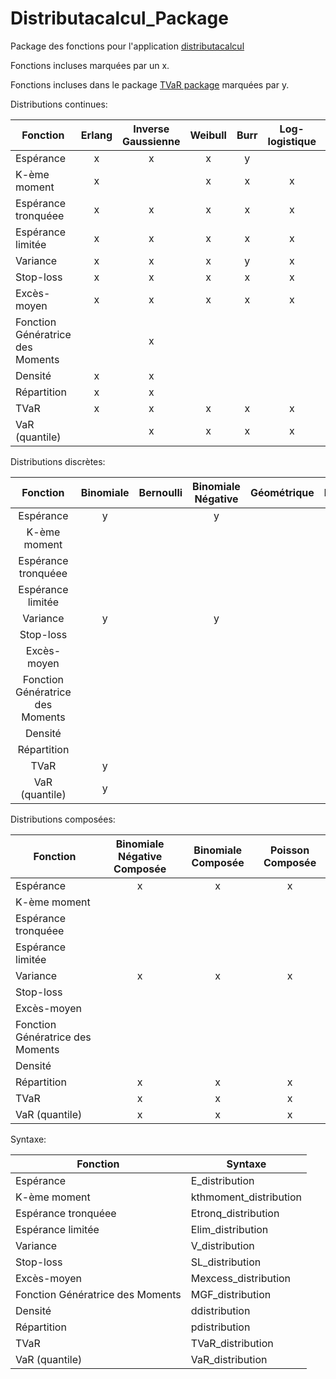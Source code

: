 # Distributacalcul_Package
Package des fonctions pour l'application [distributacalcul](https://alec42.shinyapps.io/distributacalcul/)


Fonctions incluses marquées par un x.

Fonctions incluses dans le package [TVaR package](https://github.com/gabrielcrepeault/tvarPackage) marquées par y.

Distributions continues:

| Fonction                         	| Erlang 	| Inverse Gaussienne 	| Weibull 	| Burr 	| Log-logistique 	| Beta 	| Gamma 	| Pareto 	| F-Généralisée 	| lognormale 	| Exponentielle 	| Uniforme| Normale | 
|----------------------------------	|:------:	|:------------------:	|:-------:	|:----:	|:--------------:	|:----:	|:-----:	|:------:	|:-------------:	|:----------:	|:------------:	  |:------:	| :------:|
| Espérance            	            |    x   	|          x         	|    x    	|   y  	|                	|   y  	|   y   	|    y   	|               	|      y     	|       y    	    |    y   	|       	|
| K-ème moment           	          |    x   	|                    	|    x    	|   x  	|        x       	|   x  	|   x   	|    x   	|               	|      x     	|           	    |       	|      	  |
| Espérance tronquéee       	      |    x   	|          x         	|    x    	|   x  	|        x       	|   y  	|   y   	|    y   	|               	|      y     	|       y    	    |    y   	|   y   	|
| Espérance limitée                	|    x   	|          x         	|    x    	|   x  	|        x       	|   y  	|   y   	|    y   	|               	|      y     	|       y    	    |    y   	|   y   	|
| Variance                         	|    x   	|          x         	|    x    	|   y  	|        x       	|   y  	|   y   	|    y   	|               	|      y     	|       y    	    |    y   	|       	|
| Stop-loss                        	|    x   	|          x         	|    x    	|   x  	|        x       	|   y  	|   y   	|    y   	|               	|      y     	|       y    	    |    y   	|   y   	|
| Excès-moyen                      	|    x   	|          x         	|    x    	|   x  	|        x       	|   y  	|   y   	|    y   	|               	|      y     	|       y    	    |    y   	|   y   	|
| Fonction Génératrice des Moments 	|        	|          x         	|         	|      	|                	|      	|       	|        	|               	|            	|            	    |        	|       	|
| Densité                          	|    x   	|          x         	|         	|      	|                	|      	|       	|        	|               	|            	|            	    |        	|       	|
| Répartition                      	|    x   	|          x         	|         	|      	|                	|      	|       	|        	|       x       	|            	|            	    |        	|       	|
| TVaR                             	|    x   	|          x         	|    x    	|   x  	|        x       	|   y  	|   y   	|    y   	|               	|      y     	|       y    	    |        	|   y   	|
| VaR (quantile)                   	|        	|          x         	|    x    	|   x  	|        x       	|   y  	|   y   	|    y   	|       x       	|      y     	|       y    	    |    y   	|   y   	|

Distributions discrètes:

|             Fonction             	| Binomiale 	| Bernoulli 	| Binomiale Négative 	| Géométrique 	| Poisson 	| Uniforme 	| Logarithmique 	| Hypergéométrique 	|
|:--------------------------------:	|:---------:	|:---------:	|:------------------:	|:-----------:	|:-------:	|:--------:	|---------------	|------------------	|
|             Espérance            	|      y     	|           	|          y         	|             	|         	|     x    	| x             	| x                	|
|           K-ème moment           	|           	|           	|                    	|             	|         	|          	|               	|                  	|
|        Espérance tronquéee       	|           	|           	|                    	|             	|         	|          	|               	|                  	|
|         Espérance limitée        	|           	|           	|                    	|             	|         	|          	|               	|                  	|
|             Variance             	|      y    	|           	|          y         	|             	|         	|     x    	| x             	| x                	|
|             Stop-loss            	|           	|           	|                    	|             	|         	|          	|               	|                  	|
|            Excès-moyen           	|           	|           	|                    	|             	|         	|          	|               	|                  	|
| Fonction Génératrice des Moments 	|           	|           	|                    	|             	|         	|          	|               	|                  	|
|              Densité             	|           	|           	|                    	|             	|         	|     x    	|               	|                  	|
|            Répartition           	|           	|           	|                    	|             	|         	|     x    	|               	|                  	|
|               TVaR               	|      y    	|           	|                    	|             	|    y    	|          	|               	|                  	|
|          VaR (quantile)          	|      y    	|           	|                    	|             	|         	|          	|               	|                  	|

Distributions composées:

| Fonction                         	| Binomiale Négative Composée 	| Binomiale Composée 	| Poisson Composée 	|
|----------------------------------	|:---------------------------:	|:------------------:	|:----------------:	|
|             Espérance            	|              x              	|          x         	|         x        	|
|           K-ème moment           	|                             	|                    	|                  	|
|        Espérance tronquéee       	|                             	|                    	|                  	|
| Espérance limitée                	|                             	|                    	|                  	|
| Variance                         	|              x              	|          x         	|         x        	|
| Stop-loss                        	|                             	|                    	|                  	|
| Excès-moyen                      	|                             	|                    	|                  	|
| Fonction Génératrice des Moments 	|                             	|                    	|                  	|
| Densité                          	|                             	|                    	|                  	|
| Répartition                      	|              x              	|          x         	|         x        	|
| TVaR                             	|              x              	|          x         	|         x        	|
| VaR (quantile)                   	|              x              	|          x         	|         x        	|


Syntaxe: 

| Fonction                         	|       Syntaxe           | 
|----------------------------------	| ----------------        |
|             Espérance            	| E_distribution          |   
|           K-ème moment           	| kthmoment_distribution  |
|        Espérance tronquéee       	| Etronq_distribution     |
| Espérance limitée                	| Elim_distribution       |
| Variance                         	| V_distribution          |
| Stop-loss                        	| SL_distribution         |
| Excès-moyen                      	| Mexcess_distribution    |
| Fonction Génératrice des Moments 	| MGF_distribution        |
| Densité                          	| ddistribution           |
| Répartition                      	| pdistribution           |
| TVaR                             	| TVaR_distribution       |
| VaR (quantile)                   	| VaR_distribution        |

